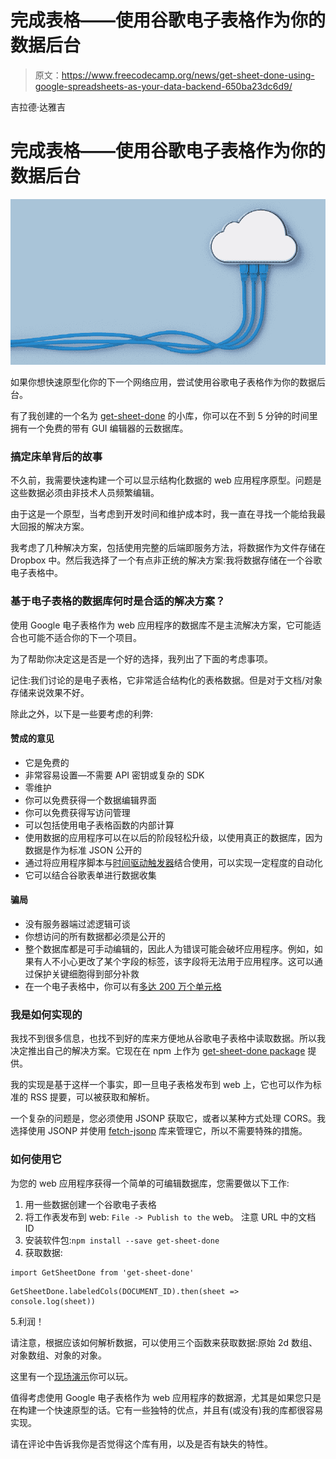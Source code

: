 # 完成表格——使用谷歌电子表格作为你的数据后台

> 原文：<https://www.freecodecamp.org/news/get-sheet-done-using-google-spreadsheets-as-your-data-backend-650ba23dc6d9/>

吉拉德·达雅吉

# 完成表格——使用谷歌电子表格作为你的数据后台

![CpCypNYhcgcZzSM9hG9amrQH0n6Pn-ityGy7](img/a3c35808527952a49a681d80884e41ce.png)

如果你想快速原型化你的下一个网络应用，尝试使用谷歌电子表格作为你的数据后台。

有了我创建的一个名为 [get-sheet-done](https://www.npmjs.com/package/get-sheet-done) 的小库，你可以在不到 5 分钟的时间里拥有一个免费的带有 GUI 编辑器的云数据库。

### 搞定床单背后的故事

不久前，我需要快速构建一个可以显示结构化数据的 web 应用程序原型。问题是这些数据必须由非技术人员频繁编辑。

由于这是一个原型，当考虑到开发时间和维护成本时，我一直在寻找一个能给我最大回报的解决方案。

我考虑了几种解决方案，包括使用完整的后端即服务方法，将数据作为文件存储在 Dropbox 中。然后我选择了一个有点非正统的解决方案:我将数据存储在一个谷歌电子表格中。

### 基于电子表格的数据库何时是合适的解决方案？

使用 Google 电子表格作为 web 应用程序的数据库不是主流解决方案，它可能适合也可能不适合你的下一个项目。

为了帮助你决定这是否是一个好的选择，我列出了下面的考虑事项。

记住:我们讨论的是电子表格，它非常适合结构化的表格数据。但是对于文档/对象存储来说效果不好。

除此之外，以下是一些要考虑的利弊:

#### 赞成的意见

*   它是免费的
*   非常容易设置—不需要 API 密钥或复杂的 SDK
*   零维护
*   你可以免费获得一个数据编辑界面
*   你可以免费获得写访问管理
*   可以包括使用电子表格函数的内部计算
*   使用数据的应用程序可以在以后的阶段轻松升级，以使用真正的数据库，因为数据是作为标准 JSON 公开的
*   通过将应用程序脚本与[时间驱动触发器](https://developers.google.com/apps-script/guides/sheets#triggers)结合使用，可以实现一定程度的自动化
*   它可以结合谷歌表单进行数据收集

#### 骗局

*   没有服务器端过滤逻辑可谈
*   你想访问的所有数据都必须是公开的
*   整个数据库都是可手动编辑的，因此人为错误可能会破坏应用程序。例如，如果有人不小心更改了某个字段的标签，该字段将无法用于应用程序。这可以通过保护关键细胞得到部分补救
*   在一个电子表格中，你可以有[多达 200 万个单元格](https://support.google.com/drive/answer/37603?hl=en)

### 我是如何实现的

我找不到很多信息，也找不到好的库来方便地从谷歌电子表格中读取数据。所以我决定推出自己的解决方案。它现在在 npm 上作为 [get-sheet-done package](https://www.npmjs.com/package/get-sheet-done) 提供。

我的实现是基于这样一个事实，即一旦电子表格发布到 web 上，它也可以作为标准的 RSS 提要，可以被获取和解析。

一个复杂的问题是，您必须使用 JSONP 获取它，或者以某种方式处理 CORS。我选择使用 JSONP 并使用 [fetch-jsonp](https://www.npmjs.com/package/fetch-jsonp) 库来管理它，所以不需要特殊的措施。

### 如何使用它

为您的 web 应用程序获得一个简单的可编辑数据库，您需要做以下工作:

1.  用一些数据创建一个谷歌电子表格
2.  将工作表发布到 web: `File -> Publish to the` web。
    注意 URL 中的文档 ID
3.  安装软件包:`npm install --save get-sheet-done`
4.  获取数据:

```
import GetSheetDone from 'get-sheet-done'
```

```
GetSheetDone.labeledCols(DOCUMENT_ID).then(sheet => console.log(sheet))
```

5.利润！

请注意，根据应该如何解析数据，可以使用三个函数来获取数据:原始 2d 数组、对象数组、对象的对象。

这里有一个[现场演示](https://giladaya.github.io/get-sheet-done/)你可以玩。

值得考虑使用 Google 电子表格作为 web 应用程序的数据源，尤其是如果您只是在构建一个快速原型的话。它有一些独特的优点，并且有(或没有)我的库都很容易实现。

请在评论中告诉我你是否觉得这个库有用，以及是否有缺失的特性。